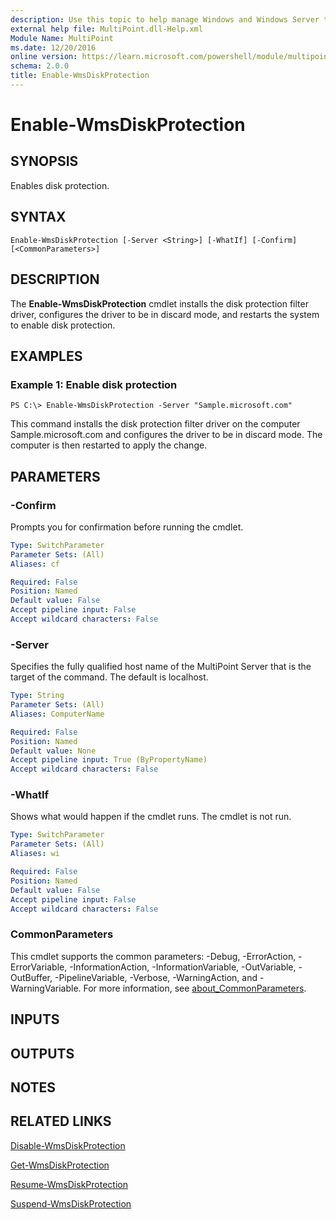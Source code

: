 ```yaml
---
description: Use this topic to help manage Windows and Windows Server technologies with Windows PowerShell.
external help file: MultiPoint.dll-Help.xml
Module Name: MultiPoint
ms.date: 12/20/2016
online version: https://learn.microsoft.com/powershell/module/multipoint/enable-wmsdiskprotection?view=windowsserver2019-ps&wt.mc_id=ps-gethelp
schema: 2.0.0
title: Enable-WmsDiskProtection
---
```


# Enable-WmsDiskProtection

## SYNOPSIS
Enables disk protection.

## SYNTAX

```
Enable-WmsDiskProtection [-Server <String>] [-WhatIf] [-Confirm] [<CommonParameters>]
```

## DESCRIPTION
The **Enable-WmsDiskProtection** cmdlet installs the disk protection filter driver, configures the driver to be in discard mode, and restarts the system to enable disk protection.

## EXAMPLES

### Example 1: Enable disk protection
```
PS C:\> Enable-WmsDiskProtection -Server "Sample.microsoft.com"
```

This command installs the disk protection filter driver on the computer Sample.microsoft.com and configures the driver to be in discard mode.
The computer is then restarted to apply the change.

## PARAMETERS

### -Confirm
Prompts you for confirmation before running the cmdlet.

```yaml
Type: SwitchParameter
Parameter Sets: (All)
Aliases: cf

Required: False
Position: Named
Default value: False
Accept pipeline input: False
Accept wildcard characters: False
```

### -Server
Specifies the fully qualified host name of the MultiPoint Server that is the target of the command.
The default is localhost.

```yaml
Type: String
Parameter Sets: (All)
Aliases: ComputerName

Required: False
Position: Named
Default value: None
Accept pipeline input: True (ByPropertyName)
Accept wildcard characters: False
```

### -WhatIf
Shows what would happen if the cmdlet runs.
The cmdlet is not run.

```yaml
Type: SwitchParameter
Parameter Sets: (All)
Aliases: wi

Required: False
Position: Named
Default value: False
Accept pipeline input: False
Accept wildcard characters: False
```

### CommonParameters
This cmdlet supports the common parameters: -Debug, -ErrorAction, -ErrorVariable, -InformationAction, -InformationVariable, -OutVariable, -OutBuffer, -PipelineVariable, -Verbose, -WarningAction, and -WarningVariable. For more information, see [about_CommonParameters](https://go.microsoft.com/fwlink/?LinkID=113216).

## INPUTS

## OUTPUTS

## NOTES

## RELATED LINKS

[Disable-WmsDiskProtection](./Disable-WmsDiskProtection.md)

[Get-WmsDiskProtection](./Get-WmsDiskProtection.md)

[Resume-WmsDiskProtection](./Resume-WmsDiskProtection.md)

[Suspend-WmsDiskProtection](./Suspend-WmsDiskProtection.md)

